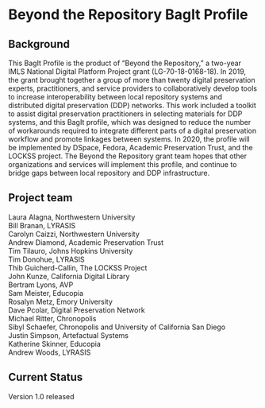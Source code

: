 # Beyond the Repository BagIt Profile

## Background
This BagIt Profile is the product of “Beyond the Repository,” a two-year IMLS National Digital Platform Project grant (LG-70-18-0168-18). In 2019, the grant brought together a group of more than twenty digital preservation experts, practitioners, and service providers to collaboratively develop tools to increase interoperability between local repository systems and distributed digital preservation (DDP) networks. This work included a toolkit to assist digital preservation practitioners in selecting materials for DDP systems, and this BagIt profile, which was designed to reduce the number of workarounds required to integrate different parts of a digital preservation workflow and promote linkages between systems. In 2020, the profile will be implemented by DSpace, Fedora, Academic Preservation Trust, and the LOCKSS project. The Beyond the Repository grant team hopes that other organizations and services will implement this profile, and continue to bridge gaps between local repository and DDP infrastructure. 

## Project team
Laura Alagna, Northwestern University</br>
Bill Branan, LYRASIS</br>
Carolyn Caizzi, Northwestern University</br>
Andrew Diamond, Academic Preservation Trust</br>
Tim Tilauro, Johns Hopkins University</br>
Tim Donohue, LYRASIS</br>
Thib Guicherd-Callin, The LOCKSS Project</br>
John Kunze, California Digital Library</br>
Bertram Lyons, AVP</br>
Sam Meister, Educopia</br>
Rosalyn Metz, Emory University</br>
Dave Pcolar, Digital Preservation Network</br>
Michael Ritter, Chronopolis</br>
Sibyl Schaefer, Chronopolis and University of California San Diego</br>
Justin Simpson, Artefactual Systems</br>
Katherine Skinner, Educopia</br>
Andrew Woods, LYRASIS</br>


## Current Status
Version 1.0 released




